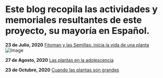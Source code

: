 # Este blog recopila las actividades y memoriales resultantes de este proyecto, su mayoría en Español.

**23 de Julio, 2020**
[Fitoman y las Semillas: inicia la vida de una planta](https://www.facebook.com/BCEGWigbertoJimenezMoreno/videos/dosis-de-ciencia-para-ni%C3%B1os/331881044641816/)
![Image](semillas.jpg)

**27 de Agosto, 2020**
[Las plantas en la adolescencia](https://www.facebook.com/BCEGWigbertoJimenezMoreno/videos/dosis-de-ciencia-para-ni%C3%B1os/2715750965368765/)

**23 de Octubre, 2020**
[Cuando las plantas son grandes](https://fb.watch/ai_F2A6bTZ/)
